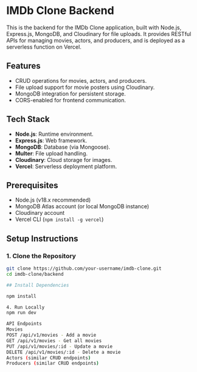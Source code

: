 # IMDb Clone Backend

This is the backend for the IMDb Clone application, built with Node.js, Express.js, MongoDB, and Cloudinary for file uploads. It provides RESTful APIs for managing movies, actors, and producers, and is deployed as a serverless function on Vercel.

## Features
- CRUD operations for movies, actors, and producers.
- File upload support for movie posters using Cloudinary.
- MongoDB integration for persistent storage.
- CORS-enabled for frontend communication.

## Tech Stack
- **Node.js**: Runtime environment.
- **Express.js**: Web framework.
- **MongoDB**: Database (via Mongoose).
- **Multer**: File upload handling.
- **Cloudinary**: Cloud storage for images.
- **Vercel**: Serverless deployment platform.


## Prerequisites
- Node.js (v18.x recommended)
- MongoDB Atlas account (or local MongoDB instance)
- Cloudinary account
- Vercel CLI (`npm install -g vercel`)

## Setup Instructions

### 1. Clone the Repository
```bash
git clone https://github.com/your-username/imdb-clone.git
cd imdb-clone/backend

## Install Dependencies

npm install

4. Run Locally
npm run dev

API Endpoints
Movies
POST /api/v1/movies - Add a movie
GET /api/v1/movies - Get all movies
PUT /api/v1/movies/:id - Update a movie
DELETE /api/v1/movies/:id - Delete a movie
Actors (similar CRUD endpoints)
Producers (similar CRUD endpoints)
